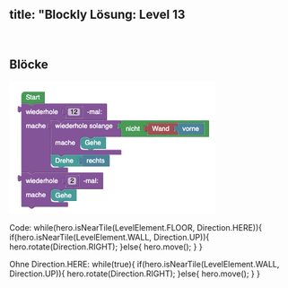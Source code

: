 title: "Blockly Lösung: Level 13
---
​
## Blöcke
![solution](doc/produs_unterlagen/solution/blockly/img/loesung_level_13.png)

Code:
while(hero.isNearTile(LevelElement.FLOOR, Direction.HERE)){
    if(hero.isNearTile(LevelElement.WALL, Direction.UP)){
        hero.rotate(Direction.RIGHT);
    }else{
        hero.move();
    }
}

Ohne Direction.HERE:
while(true){
    if(hero.isNearTile(LevelElement.WALL, Direction.UP)){
        hero.rotate(Direction.RIGHT);
    }else{
        hero.move();
    }
}